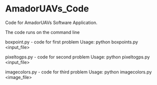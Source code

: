 # AmadorUAVs_Code
Code for AmadorUAVs Software Application.  

The code runs on the command line

boxpoint.py - code for first problem
Usage: python boxpoints.py <input_file>

pixeltogps.py - code for second problem
Usage: python pixeltogps.py <input_file>

imagecolors.py - code for third problem
Usage: python imagecolors.py <image_file>



